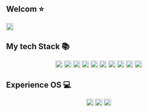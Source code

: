 <h2>Welcom ⭐</h2>
<p>
  <a href="https://www.instagram.com/minjun92/">
    <img src="https://img.shields.io/badge/-INSTA-E4405F?style=for-the-badge&logo=instagram&logoColor=ffffff" height="20">
  </a>
</p>
<h2> My tech Stack 📚</h2>
<p align="center">
  <img src="https://img.shields.io/badge/-HTML5-E34F26?style=for-the-badge&logo=html5&logoColor=ffffff" height="20" />
  <img src="https://img.shields.io/badge/-CSS3-1572B6?style=for-the-badge&logo=css3&logoColor=ffffff" height="20" />
  <img src="https://img.shields.io/badge/-JAVASCRIPT-F7DF1E?style=for-the-badge&logo=javascript&logoColor=ffffff" height="20" />
  <img src="https://img.shields.io/badge/-JAVA-007396?style=for-the-badge&logo=java&logoColor=ffffff" height="20"/>
  <img src="https://img.shields.io/badge/-SPRING-6DB33F?style=for-the-badge&logo=spring&logoColor=ffffff" height="20"/>
  <img src="https://img.shields.io/badge/-SPRINGBOOT-6DB33F?style=for-the-badge&logo=springboot&logoColor=ffffff" height="20"/>
  <img src="https://img.shields.io/badge/-NODEJS-339933?style=for-the-badge&logo=node.js&logoColor=ffffff" height="20"/>
  <img src="https://img.shields.io/badge/-JQUERY-0769AD?style=for-the-badge&logo=jquery&logoColor=ffffff" height="20"/>
  <img src="https://img.shields.io/badge/-MySQL-4479A1?style=for-the-badge&logo=MySQL&logoColor=ffffff" height="20"/>
  <img src="https://img.shields.io/badge/-MariaDB-003545?style=for-the-badge&logo=mariadb&logoColor=ffffff" height="20"/>
</p>  
<h2>Experience OS 💻</h2>
<p align="center">
  <img src="https://img.shields.io/badge/-Windows Server-0078D6?style=for-the-badge&logo=windows&logoColor=ffffff" height="20"/>
  <img src="https://img.shields.io/badge/-Linux-FCC624?style=for-the-badge&logo=linux&logoColor=ffffff" height="20"/>
  <img src="https://img.shields.io/badge/-CentOS-262577?style=for-the-badge&logo=centos&logoColor=ffffff" height="20"/>
</p>

<!--
**shsha4/shsha4** is a ✨ _special_ ✨ repository because its `README.md` (this file) appears on your GitHub profile.

Here are some ideas to get you started:

- 🔭 I’m currently working on ...
- 🌱 I’m currently learning ...
- 👯 I’m looking to collaborate on ...
- 🤔 I’m looking for help with ...
- 💬 Ask me about ...
- 📫 How to reach me: ...
- 😄 Pronouns: ...
- ⚡ Fun fact: ...
-->
